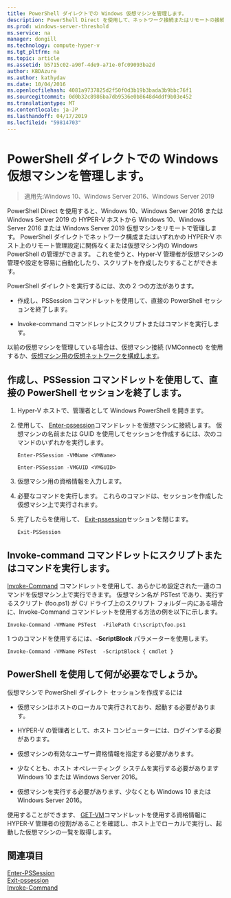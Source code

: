 ```yaml
---
title: PowerShell ダイレクトでの Windows 仮想マシンを管理します。
description: PowerShell Direct を使用して、ネットワーク接続またはリモートの接続に依存することがなく仮想マシンを管理する方法を説明します。
ms.prod: windows-server-threshold
ms.service: na
manager: dongill
ms.technology: compute-hyper-v
ms.tgt_pltfrm: na
ms.topic: article
ms.assetid: b5715c02-a90f-4de9-a71e-0fc09093ba2d
author: KBDAzure
ms.author: kathydav
ms.date: 10/04/2016
ms.openlocfilehash: 4081a9737825d2f50f0d3b19b3bada3b9bbc76f1
ms.sourcegitcommit: 0d0b32c8986ba7db9536e0b8648d4ddf9b03e452
ms.translationtype: MT
ms.contentlocale: ja-JP
ms.lasthandoff: 04/17/2019
ms.locfileid: "59814703"
---
```

# <a name="manage-windows-virtual-machines-with-powershell-direct"></a>PowerShell ダイレクトでの Windows 仮想マシンを管理します。

>適用先:Windows 10、Windows Server 2016、Windows Server 2019
  
PowerShell Direct を使用すると、Windows 10、Windows Server 2016 または Windows Server 2019 の HYPER-V ホストから Windows 10、Windows Server 2016 または Windows Server 2019 仮想マシンをリモートで管理します。 PowerShell ダイレクトでネットワーク構成またはいずれかの HYPER-V ホスト上のリモート管理設定に関係なくまたは仮想マシン内の Windows PowerShell の管理ができます。 これを使うと、Hyper-V 管理者が仮想マシンの管理や設定を容易に自動化したり、スクリプトを作成したりすることができます。  
  
PowerShell ダイレクトを実行するには、次の 2 つの方法があります。  
  
- 作成し、PSSession コマンドレットを使用して、直接の PowerShell セッションを終了します。
  
- Invoke-command コマンドレットにスクリプトまたはコマンドを実行します。
  
以前の仮想マシンを管理している場合は、仮想マシン接続 (VMConnect) を使用するか、[仮想マシン用の仮想ネットワークを構成します](https://technet.microsoft.com/library/cc816585.aspx)。  
  
## <a name="create-and-exit-a-powershell-direct-session-using-pssession-cmdlets"></a>作成し、PSSession コマンドレットを使用して、直接の PowerShell セッションを終了します。  
  
1. Hyper-V ホストで、管理者として Windows PowerShell を開きます。  
  
2. 使用して、 [Enter-pssession](https://technet.microsoft.com/library/hh849707.aspx)コマンドレットを仮想マシンに接続します。 仮想マシンの名前または GUID を使用してセッションを作成するには、次のコマンドのいずれかを実行します。  
  
    ```  
    Enter-PSSession -VMName <VMName>  
    ```  
  
    ```  
    Enter-PSSession -VMGUID <VMGUID>  
    ```  
  
3. 仮想マシン用の資格情報を入力します。   
4. 必要なコマンドを実行します。 これらのコマンドは、セッションを作成した仮想マシン上で実行されます。  
  
5.  完了したらを使用して、 [Exit-pssession](https://technet.microsoft.com/library/hh849743.aspx)セッションを閉じます。   
  
    ```  
    Exit-PSSession  
    ```  
  
## <a name="run-script-or-command-with-invoke-command-cmdlet"></a>Invoke-command コマンドレットにスクリプトまたはコマンドを実行します。  
[Invoke-Command](https://docs.microsoft.com/powershell/module/Microsoft.PowerShell.Core/Invoke-Command) コマンドレットを使用して、あらかじめ設定された一連のコマンドを仮想マシン上で実行できます。 仮想マシン名が PSTest であり、実行するスクリプト (foo.ps1) が C:/ ドライブ上のスクリプト フォルダー内にある場合に、Invoke-Command コマンドレットを使用する方法の例を以下に示します。  
  
```  
Invoke-Command -VMName PSTest  -FilePath C:\script\foo.ps1  
```  
  
1 つのコマンドを使用するには、**-ScriptBlock** パラメーターを使用します。  
  
```  
Invoke-Command -VMName PSTest  -ScriptBlock { cmdlet }  
```  
  
## <a name="whats-required-to-use-powershell-direct"></a>PowerShell を使用して何が必要なでしょうか。  
仮想マシンで PowerShell ダイレクト セッションを作成するには  
  
-   仮想マシンはホストのローカルで実行されており、起動する必要があります。  
  
-   HYPER-V の管理者として、ホスト コンピューターには、ログインする必要があります。  
  
-   仮想マシンの有効なユーザー資格情報を指定する必要があります。  
  
-   少なくとも、ホスト オペレーティング システムを実行する必要があります Windows 10 または Windows Server 2016。
  
-   仮想マシンを実行する必要があります、少なくとも Windows 10 または Windows Server 2016。  
  
使用することができます、 [GET-VM](https://docs.microsoft.com/powershell/module/hyper-v/get-vm)コマンドレットを使用する資格情報に HYPER-V 管理者の役割があることを確認し、ホスト上でローカルで実行し、起動した仮想マシンの一覧を取得します。  
  
## <a name="see-also"></a>関連項目  
[Enter-PSSession](https://docs.microsoft.com/powershell/module/Microsoft.PowerShell.Core/Enter-PSSession)  
[Exit-pssession](https://docs.microsoft.com/powershell/module/Microsoft.PowerShell.Core/Exit-PSSession)  
[Invoke-Command](https://docs.microsoft.com/powershell/module/Microsoft.PowerShell.Core/Invoke-Command)  
  


